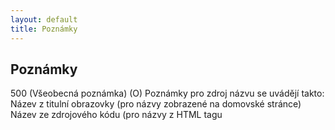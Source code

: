 ```yaml
---
layout: default
title: Poznámky
---
```


## Poznámky

500 (Všeobecná poznámka) (O)
Poznámky pro zdroj názvu se uvádějí takto:
Název z titulní obrazovky (pro názvy zobrazené na domovské stránce)
Název ze zdrojového kódu (pro názvy z HTML tagu <title>)

Poznámky pro zdroj názvu a datum prohlédnutí zdroje se slučují do jedné poznámky s tímto zněním:
	Název z titulní obrazovky (verze z 2.3.2007)
pozn.: datum vztahující se k verzi dokumentu se uvádí bez nul, přestože v šabloně jsou vždy dvě hvězdičky **.**.200* - tedy nikoli 02.03.2007, ale 2.3.2007

Pokud je z hlavního názvu vypuštěn rok, nebo jiný měnící se údaj, zapisuje se poznámka:
Součástí hlavního názvu je označení (roku/čísla...).

Pokud dojde ke změně názvu, upravíme pole 245 a také datum v poli 500.

Poznámka se zapisuje pouze v určených případech - viz pole 245


520 (Resumé) (O)
Stručný, výstižný popis obsahu zdroje. Do pole 520 zapisujeme poznámku, že součástí stránek je také časopis, pokud pro něj již není vytvořený záznam (v opačném případě se použije pole 787 nebo 700 $i).


588 (Poznámka k zdroji popisu) (O)
uvádí se u pokračujících online zdrojů
datum prohlédnutí zdroje, na němž je založen popis
kombinovaná poznámka
+ poznámka typu „Popsáno podle“
+ poznámkou o pramenu popisu hlavního názvu
indikátory jsou prázdné
př.:
588 $a Popsáno podle: ...; název z titulní obrazovky (verze z 9.1.2015)

